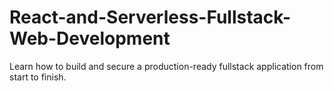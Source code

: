 # React-and-Serverless-Fullstack-Web-Development
Learn how to build and secure a production-ready fullstack application from start to finish.
